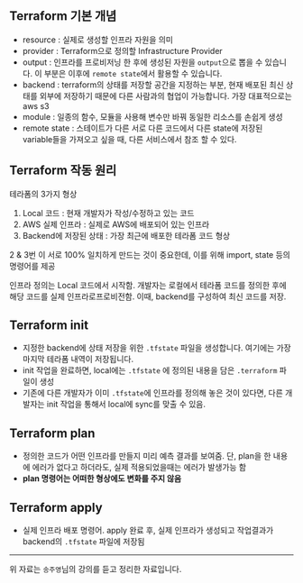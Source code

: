 ## Terraform 기본 개념

- resource : 실제로 생성할 인프라 자원을 의미
- provider : Terraform으로 정의할 Infrastructure Provider
- output : 인프라를 프로비저닝 한 후에 생성된 자원을 `output`으로 뽑을 수 있습니다. 이 부분은 이후에 `remote state`에서 활용할 수 있습니다.
- backend : terraform의 상태를 저장할 공간을 지정하는 부분, 현재 배포된 최신 상태를 외부에 저장하기 때문에 다른 사람과의 협업이 가능합니다. 가장 대표적으로는 aws s3
- module : 일종의 함수, 모듈을 사용해 변수만 바꿔 동일한 리소스를 손쉽게 생성
- remote state : 스테이트가 다른 서로 다른 코드에서 다른 state에 저장된  variable들을 가져오고 싶을 때, 다른 서비스에서 참조 할 수 있다.





## Terraform 작동 원리

테라폼의 3가지 형상

1. Local 코드 : 현재 개발자가 작성/수정하고 있는 코드
2. AWS 실제 인프라 : 실제로 AWS에 배포되어 있는 인프라
3. Backend에 저장된 상태 : 가장 최근에 배포한 테라폼 코드 형상



2 & 3번 이 서로 100% 일치하게 만드는 것이 중요한데, 이를 위해 import, state 등의 명령어를 제공

인프라 정의는 Local 코드에서 시작함. 개발자는 로컬에서 테라폼 코드를 정의한 후에 해당 코드를 실제 인프라로프로비전함. 이때, backend를 구성하여 최신 코드를 저장.





## Terraform init

- 지정한 backend에 상태 저장을 위한 `.tfstate` 파일을 생성합니다. 여기에는 가장 마지막 테라폼 내역이 저장됩니다.
- init 작업을 완료하면, local에는 `.tfstate` 에 정의된 내용을 담은 `.terraform` 파일이 생성
- 기존에 다른 개발자가 이미 `.tfstate`에 인프라를 정의해 놓은 것이 있다면, 다른 개발자는 init 작업을 통해서 local에 sync를 맞출 수 있음.





## Terraform plan

- 정의한 코드가 어떤 인프라를 만들지 미리 예측 결과를 보여줌. 단, plan을 한 내용에 에러가 없다고 하더라도, 실제 적용되었을때는 에러가 발생가능 함
- **plan 명령어는 어떠한 형상에도 변화를 주지 않음**





## Terraform apply

- 실제 인프라 배포 명령어. apply 완료 후, 실제 인프라가 생성되고 작업결과가 backend의 `.tfstate` 파일에 저장됨





---

위 자료는 `송주영`님의 강의를 듣고 정리한 자료입니다.